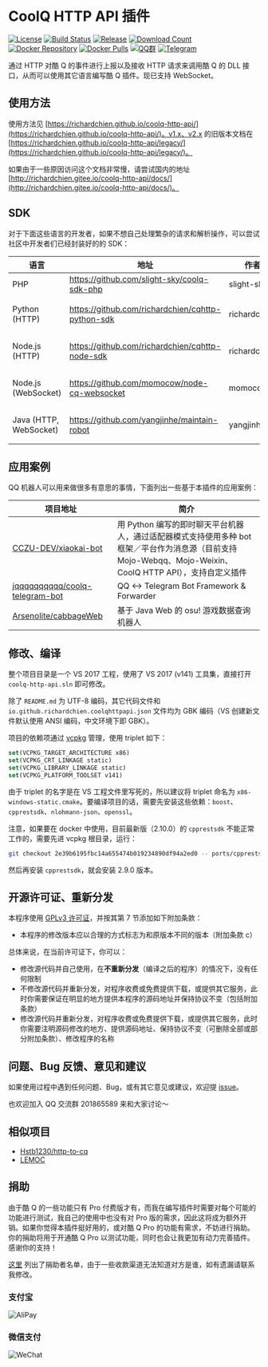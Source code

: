 # CoolQ HTTP API 插件

[![License](https://img.shields.io/badge/license-GPLv3-blue.svg)](https://raw.githubusercontent.com/richardchien/coolq-http-api/master/LICENSE)
[![Build Status](https://travis-ci.org/richardchien/coolq-http-api.svg)](https://travis-ci.org/richardchien/coolq-http-api)
[![Release](https://img.shields.io/github/release/richardchien/coolq-http-api.svg)](https://github.com/richardchien/coolq-http-api/releases)
[![Download Count](https://img.shields.io/github/downloads/richardchien/coolq-http-api/total.svg)](https://github.com/richardchien/coolq-http-api/releases)
[![Docker Repository](https://img.shields.io/badge/docker-richardchien/cqhttp-blue.svg)](https://hub.docker.com/r/richardchien/cqhttp/)
[![Docker Pulls](https://img.shields.io/docker/pulls/richardchien/cqhttp.svg)](https://hub.docker.com/r/richardchien/cqhttp/)
[![QQ群](https://img.shields.io/badge/qq%E7%BE%A4-201865589-orange.svg)](https://jq.qq.com/?_wv=1027&k=5Euplde)
[![Telegram](https://img.shields.io/badge/telegram-chat-blue.svg)](https://t.me/joinchat/BBQ7Fg8eTMfhzrLHYwy9xg)

通过 HTTP 对酷 Q 的事件进行上报以及接收 HTTP 请求来调用酷 Q 的 DLL 接口，从而可以使用其它语言编写酷 Q 插件。现已支持 WebSocket。

## 使用方法

使用方法见 [https://richardchien.github.io/coolq-http-api/](https://richardchien.github.io/coolq-http-api/)。v1.x、v2.x 的旧版本文档在 [https://richardchien.github.io/coolq-http-api/legacy/](https://richardchien.github.io/coolq-http-api/legacy/)。

如果由于一些原因访问这个文档非常慢，请尝试国内的地址 [http://richardchien.gitee.io/coolq-http-api/docs/](http://richardchien.gitee.io/coolq-http-api/docs/)。

## SDK

对于下面这些语言的开发者，如果不想自己处理繁杂的请求和解析操作，可以尝试社区中开发者们已经封装好的的 SDK：

| 语言 | 地址 | 作者 | 备注 |
| --- | ---- | --- | --- |
| PHP | https://github.com/slight-sky/coolq-sdk-php | slight-sky | - |
| Python (HTTP) | https://github.com/richardchien/cqhttp-python-sdk | richardchien | 已兼容 v3.x |
| Node.js (HTTP) | https://github.com/richardchien/cqhttp-node-sdk | richardchien | 已兼容 v3.x |
| Node.js (WebSocket) | https://github.com/momocow/node-cq-websocket | momocow | 已兼容 v3.x |
| Java (HTTP, WebSocket) | https://github.com/yangjinhe/maintain-robot | yangjinhe | 已兼容 v3.x |

## 应用案例

QQ 机器人可以用来做很多有意思的事情，下面列出一些基于本插件的应用案例：

| 项目地址 | 简介 |
| ------- | --- |
| [CCZU-DEV/xiaokai-bot](https://github.com/CCZU-DEV/xiaokai-bot) | 用 Python 编写的即时聊天平台机器人，通过适配器模式支持使用多种 bot 框架／平台作为消息源（目前支持 Mojo-Webqq、Mojo-Weixin、CoolQ HTTP API），支持自定义插件 |
| [jqqqqqqqqqq/coolq-telegram-bot](https://github.com/jqqqqqqqqqq/coolq-telegram-bot) | QQ <-> Telegram Bot Framework & Forwarder |
| [Arsenolite/cabbageWeb](https://github.com/Arsenolite/cabbageWeb) | 基于 Java Web 的 osu! 游戏数据查询机器人 |

## 修改、编译

整个项目目录是一个 VS 2017 工程，使用了 VS 2017 (v141) 工具集，直接打开 `coolq-http-api.sln` 即可修改。

除了 `README.md` 为 UTF-8 编码，其它代码文件和 `io.github.richardchien.coolqhttpapi.json` 文件均为 GBK 编码（VS 创建新文件默认使用 ANSI 编码，中文环境下即 GBK）。

项目的依赖项通过 [vcpkg](https://github.com/Microsoft/vcpkg) 管理，使用 triplet 如下：

```cmake
set(VCPKG_TARGET_ARCHITECTURE x86)
set(VCPKG_CRT_LINKAGE static)
set(VCPKG_LIBRARY_LINKAGE static)
set(VCPKG_PLATFORM_TOOLSET v141)
```

由于 triplet 的名字是在 VS 工程文件里写死的，所以建议将 triplet 命名为 `x86-windows-static.cmake`。要编译项目的话，需要先安装这些依赖：`boost`、`cpprestsdk`、`nlohmann-json`、`openssl`。

注意，如果要在 docker 中使用，目前最新版（2.10.0）的 `cpprestsdk` 不能正常工作的，需要先进 vcpkg 根目录，运行：

```bash
git checkout 2e39b6195fbc14a655474b019234890df94a2ed0 -- ports/cpprestsdk
```

然后再安装 `cpprestsdk`，就会安装 2.9.0 版本。

## 开源许可证、重新分发

本程序使用 [GPLv3 许可证](https://github.com/richardchien/coolq-http-api/blob/master/LICENSE)，并按其第 7 节添加如下附加条款：

- 本程序的修改版本应以合理的方式标志为和原版本不同的版本（附加条款 c）

总体来说，在当前许可证下，你可以：

- 修改源代码并自己使用，在**不重新分发**（编译之后的程序）的情况下，没有任何限制
- 不修改源代码并重新分发，对程序收费或免费提供下载，或提供其它服务，此时你需要保证在明显的地方提供本程序的源码地址并保持协议不变（包括附加条款）
- 修改源代码并重新分发，对程序收费或免费提供下载，或提供其它服务，此时你需要注明源码修改的地方、提供源码地址、保持协议不变（可删除全部或部分附加条款）、修改程序的名称

## 问题、Bug 反馈、意见和建议

如果使用过程中遇到任何问题、Bug，或有其它意见或建议，欢迎提 [issue](https://github.com/richardchien/coolq-http-api/issues/new)。

也欢迎加入 QQ 交流群 201865589 来和大家讨论～

## 相似项目

- [Hstb1230/http-to-cq](https://github.com/Hstb1230/http-to-cq)
- [LEMOC](https://cqp.cc/t/29722)

## 捐助

由于酷 Q 的一些功能只有 Pro 付费版才有，而我在编写插件时需要对每个可能的功能进行测试，我自己的使用中也没有对 Pro 版的需求，因此这将成为额外开销。如果你觉得本插件挺好用的，或对酷 Q Pro 的功能有需求，不妨进行捐助。你的捐助将用于开通酷 Q Pro 以测试功能，同时也会让我更加有动力完善插件。感谢你的支持！

[这里](https://github.com/richardchien/thanks) 列出了捐助者名单，由于一些收款渠道无法知道对方是谁，如有遗漏请联系我修改。

### 支付宝

![AliPay](https://raw.githubusercontent.com/richardchien/coolq-http-api/master/docs/alipay.png)

### 微信支付

![WeChat](https://raw.githubusercontent.com/richardchien/coolq-http-api/master/docs/wechat.png)
